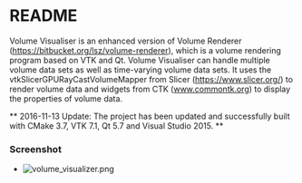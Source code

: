 # README #

Volume Visualiser is an enhanced version of Volume Renderer (https://bitbucket.org/lsz/volume-renderer), which is a volume rendering program based on VTK and Qt.
Volume Visualiser can handle multiple volume data sets as well as time-varying volume data sets.
It uses the vtkSlicerGPURayCastVolumeMapper from Slicer (https://www.slicer.org/) to render volume data and widgets from CTK (www.commontk.org) to display the properties of volume data.

** 2016-11-13 Update: The project has been updated and successfully built with CMake 3.7, VTK 7.1, Qt 5.7 and Visual Studio 2015. **

### Screenshot ###
* ![volume_visualizer.png](https://bitbucket.org/repo/d5Xrn6/images/2362565755-volume_visualizer.png)